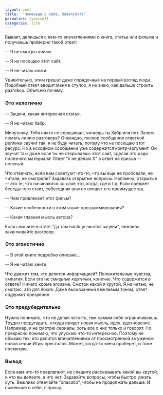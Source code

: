 ```yaml
---
layout: post
title:  "Поменьше о себе, пожалуйста"
permalink: /yourself
categories: life
---
```


Бывает, делишься с кем-то впечатлениями о книге, статье или фильме и получаешь
примерно такой ответ:

-- Я не смотрю аниме.

-- Я не посещаю этот сайт.

-- Я не читаю книги.

Удивительно, этим грешат даже порядочные на первый взгляд люди. Подобный ответ
вводит меня в ступор, я не знаю, как дальше строить разговор. Объясню почему.

### Это нелогично

-- Зацени, какая интересная статья.

-- Я не читаю Хабр.

Минуточку. Тебя никто не спрашивал, читаешь ты Хабр или нет. Зачем ломать линию
разговора? Очевидно, полное сообщение ответной реплики звучит так: я не буду
читать, потому что не посещаю этот ресурс. Но в исходном сообщении уже
содержится контр-аргумент. Он звучит так: даже если ты не открываешь этот сайт,
сделай это ради полезного материала! Ответ "я не делаю Х" в ответ на призыв --
нелепый.

Что отвечать, если вам советуют что-то, что вы еще не пробовали, не читали, не
смотрели? Задавать открытые вопросы. Напомню, открытые -- это те, что начинаются
со слов что, когда, где и т.д. Если предмет беседы того стоит, собеседник внятно
опишет его преимущества.

-- Чем привлекает этот фильм?

-- Какие особенности в этом языке программирования?

-- Какая главная мысль автора?

Если слышите в ответ "да там вообще ништяк зацени", вежливо заканчивайте
разговор.

### Это эгоистично

-- В этой книге подробно описано...

-- Я не читаю книги.

Что движит тем, кто делится информацией? Положительные чувства, эмпатия. Если
это не *смишные картинки*, конечно. Что содержится в ответе? Ничего кроме
эгоизма. Смотри какой я крутой. Я не читаю, не смотрю, это для лохов. Даже
высказанный вежливым тоном, ответ содержит презрение.

### Это предубедительно

Нужно понимать, что не делая чего-то, тем самым себя ограничиваешь. Трудно
предугадать, откуда придет новая мысль, идея, вдохновение. Например, я не смотрю
сериалы, хоть все о них только и говорят. Но прекрасно понимаю, что упускаю
что-то интересное. Поэтому не обываю тех, кто делится впечатлениями от
просмотренной за ужином новой серии Игры престолов. Может, когда-то меня
проберет, и тоже посмотрю.

### Вывод

Если вам что-то предлагают, не спешите рассказывать какой вы крутой, и что вы
делаете, а что нет. Задавайте вопросы, чтобы быстро узнать суть. Вежливо
отвечайте "спасибо", чтобы не продолжать дальше. И поменьше о себе, я прошу.
